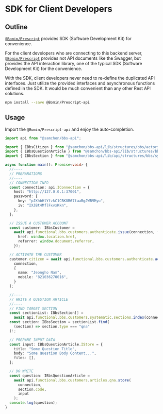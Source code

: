 # SDK for Client Developers

## Outline

[`@Bomin/Prescript`](https://github.com/samchon/backend) provides SDK (Software Development Kit) for convenience.

For the client developers who are connecting to this backend server, [`@Bomin/Prescript`](https://github.com/samchon/backend) provides not API documents like the Swagger, but provides the API interaction library, one of the typical SDK (Software Development Kit) for the convenience.

With the SDK, client developers never need to re-define the duplicated API interfaces. Just utilize the provided interfaces and asynchronous functions defined in the SDK. It would be much convenient than any other Rest API solutions.

```bash
npm install --save @Bomin/Prescript-api
```

## Usage

Import the `@Bomin/Prescript-api` and enjoy the auto-completion.

```typescript
import api from "@samchon/bbs-api";

import { IBbsCitizen } from "@samchon/bbs-api/lib/structures/bbs/actors/IBbsCitizen";
import { IBbsQuestionArticle } from "@samchon/bbs-api/lib/structures/bbs/articles/IBbsQuestionArticle";
import { IBbsSection } from "@samchon/bbs-api/lib/api/structures/bbs/systematic/IBbsSection";

async function main(): Promise<void> {
  //----
  // PREPARATIONS
  //----
  // CONNECTION INFO
  const connection: api.IConnection = {
    host: "http://127.0.0.1:37001",
    password: {
      key: "pJXhbHlYfzkC1CBK8R67faaBgJWB9Myu",
      iv: "IXJBt4MflFxvxKkn",
    },
  };

  // ISSUE A CUSTOMER ACCOUNT
  const customer: IBbsCustomer =
    await api.functional.bbs.customers.authenticate.issue(connection, {
      href: window.location.href,
      referrer: window.document.referrer,
    });

  // ACTIVATE THE CUSTOMER
  customer.citizen = await api.functional.bbs.customers.authenticate.activate(
    connection,
    {
      name: "Jeongho Nam",
      mobile: "821036270016",
    }
  );

  //----
  // WRITE A QUESTION ARTICLE
  //----
  // FIND TARGET SECTION
  const sectionList: IBbsSection[] =
    await api.functional.bbs.customers.systematic.sections.index(connection);
  const section: IBbsSection = sectionList.find(
    (section) => section.type === "qna"
  )!;

  // PREPARE INPUT DATA
  const input: IBbsQuestionArticle.IStore = {
    title: "Some Question Title",
    body: "Some Question Body Content...",
    files: [],
  };

  // DO WRITE
  const question: IBbsQuestionArticle =
    await api.functional.bbs.customers.articles.qna.store(
      connection,
      section.code,
      input
    );
  console.log(question);
}
```
